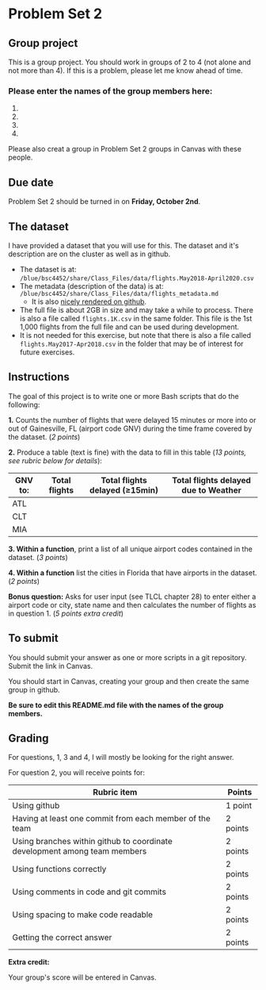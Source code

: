 # Problem Set 2

## Group project
This is a group project.
You should work in groups of 2 to 4 (not alone and not more than 4). If this is a problem, please let me know ahead of time.

### Please enter the names of the group members here:
1. 
1. 
1. 
1. 

Please also creat a group in Problem Set 2 groups in Canvas with these people.

## Due date
Problem Set 2 should be turned in on **Friday, October 2nd**.

## The dataset
I have provided a dataset that you will use for this. The dataset and it's description are on the cluster as well as in github.
 * The dataset is at: `/blue/bsc4452/share/Class_Files/data/flights.May2018-April2020.csv`
 * The metadata (description of the data) is at: `/blue/bsc4452/share/Class_Files/data/flights_metadata.md`
     * It is also [nicely rendered on github](https://github.com/CompToolsRes/Class_Files/blob/master/data/flights_metadata.md).
 * The full file is about 2GB in size and may take a while to process. There is also a file called `flights.1K.csv` in the same folder. This file is the 1st 1,000 flights from the full file and can be used during development.
 * It is not needed for this exercise, but note that there is also a file called `flights.May2017-Apr2018.csv` in the folder that may be of interest for future exercises.

## Instructions

The goal of this project is to write one or more Bash scripts that do the following:

**1.** Counts the number of flights that were delayed 15 minutes or more into or out of Gainesville, FL (airport code GNV) during the time frame covered by the dataset. (*2 points*)

**2.** Produce a table (text is fine) with the data to fill in this table (*13 points, see rubric below for details*):

GNV to: | Total flights | Total flights delayed (≥15min) | Total flights delayed due to Weather
--------|---------------|------------------------|-------------------------------
ATL |
CLT |
MIA |

**3. Within a function**, print a list of all unique airport codes contained in the dataset. (*3 points*)

**4. Within a function** list the cities in Florida that have airports in the dataset. (*2 points*)

**Bonus question:**  Asks for user input (see TLCL chapter 28) to enter either a airport code or city, state name and then calculates the number of flights as in question 1. (*5 points extra credit*)

## To submit

You should submit your answer as one or more scripts in a git repository. Submit the link in Canvas.

You should start in Canvas, creating your group and then create the same group in github.

**Be sure to edit this README.md file with the names of the group members.**

## Grading

For questions, 1, 3 and 4, I will mostly be looking for the right answer.


For question 2, you will receive points for:

Rubric item | Points | 
------------|--------|
Using github| 1 point | 
Having at least one commit from each member of the team | 2 points |
Using branches within github to coordinate development among team members | 2 points |
Using functions correctly | 2 points |
Using comments in code and git commits | 2 points |
Using spacing to make code readable | 2 points |
Getting the correct answer | 2 points |

**Extra credit:**

Your group's score will be entered in Canvas.
